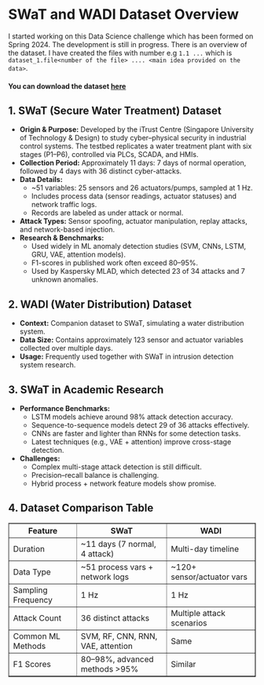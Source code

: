 <h1>SWaT and WADI Dataset Overview</h1>

I started working on this Data Science challenge which has been formed on Spring 2024. The development is still in progress.
There is an overview of the dataset. I have created the files with number e.g ``1.1 ...`` which is ``dataset_1.file<number of the file> .... <main idea provided on the data>``. 

#### You can download the dataset <a href="https://github.com/parsabe/MLMatrix/releases/tag/DS-Challenge">here</a>

<h2>1. SWaT (Secure Water Treatment) Dataset</h2>

<ul>
  <li><strong>Origin & Purpose:</strong>
    Developed by the iTrust Centre (Singapore University of Technology & Design) to study cyber–physical security in industrial control systems.
    The testbed replicates a water treatment plant with six stages (P1–P6), controlled via PLCs, SCADA, and HMIs.
  </li>
  <li><strong>Collection Period:</strong>
    Approximately 11 days: 7 days of normal operation, followed by 4 days with 36 distinct cyber-attacks.
  </li>
  <li><strong>Data Details:</strong>
    <ul>
      <li>~51 variables: 25 sensors and 26 actuators/pumps, sampled at 1 Hz.</li>
      <li>Includes process data (sensor readings, actuator statuses) and network traffic logs.</li>
      <li>Records are labeled as under attack or normal.</li>
    </ul>
  </li>
  <li><strong>Attack Types:</strong>
    Sensor spoofing, actuator manipulation, replay attacks, and network-based injection.
  </li>
  <li><strong>Research & Benchmarks:</strong>
    <ul>
      <li>Used widely in ML anomaly detection studies (SVM, CNNs, LSTM, GRU, VAE, attention models).</li>
      <li>F1-scores in published work often exceed 80–95%.</li>
      <li>Used by Kaspersky MLAD, which detected 23 of 34 attacks and 7 unknown anomalies.</li>
    </ul>
  </li>
</ul>

<h2>2. WADI (Water Distribution) Dataset</h2>

<ul>
  <li><strong>Context:</strong>
    Companion dataset to SWaT, simulating a water distribution system.
  </li>
  <li><strong>Data Size:</strong>
    Contains approximately 123 sensor and actuator variables collected over multiple days.
  </li>
  <li><strong>Usage:</strong>
    Frequently used together with SWaT in intrusion detection system research.
  </li>
</ul>

<h2>3. SWaT in Academic Research</h2>

<ul>
  <li><strong>Performance Benchmarks:</strong>
    <ul>
      <li>LSTM models achieve around 98% attack detection accuracy.</li>
      <li>Sequence-to-sequence models detect 29 of 36 attacks effectively.</li>
      <li>CNNs are faster and lighter than RNNs for some detection tasks.</li>
      <li>Latest techniques (e.g., VAE + attention) improve cross-stage detection.</li>
    </ul>
  </li>
  <li><strong>Challenges:</strong>
    <ul>
      <li>Complex multi-stage attack detection is still difficult.</li>
      <li>Precision–recall balance is challenging.</li>
      <li>Hybrid process + network feature models show promise.</li>
    </ul>
  </li>
</ul>

<h2>4. Dataset Comparison Table</h2>

<table border="1">
  <tr>
    <th>Feature</th>
    <th>SWaT</th>
    <th>WADI</th>
  </tr>
  <tr>
    <td>Duration</td>
    <td>~11 days (7 normal, 4 attack)</td>
    <td>Multi-day timeline</td>
  </tr>
  <tr>
    <td>Data Type</td>
    <td>~51 process vars + network logs</td>
    <td>~120+ sensor/actuator vars</td>
  </tr>
  <tr>
    <td>Sampling Frequency</td>
    <td>1 Hz</td>
    <td>1 Hz</td>
  </tr>
  <tr>
    <td>Attack Count</td>
    <td>36 distinct attacks</td>
    <td>Multiple attack scenarios</td>
  </tr>
  <tr>
    <td>Common ML Methods</td>
    <td>SVM, RF, CNN, RNN, VAE, attention</td>
    <td>Same</td>
  </tr>
  <tr>
    <td>F1 Scores</td>
    <td>80–98%, advanced methods >95%</td>
    <td>Similar</td>
  </tr>
</table>

